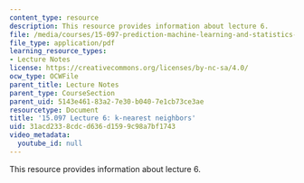 ```yaml
---
content_type: resource
description: This resource provides information about lecture 6.
file: /media/courses/15-097-prediction-machine-learning-and-statistics-spring-2012/31acd2338cdcd636d1599c98a7bf1743_MIT15_097S12_lec06.pdf
file_type: application/pdf
learning_resource_types:
- Lecture Notes
license: https://creativecommons.org/licenses/by-nc-sa/4.0/
ocw_type: OCWFile
parent_title: Lecture Notes
parent_type: CourseSection
parent_uid: 5143e461-83a2-7e30-b040-7e1cb73ce3ae
resourcetype: Document
title: '15.097 Lecture 6: k-nearest neighbors'
uid: 31acd233-8cdc-d636-d159-9c98a7bf1743
video_metadata:
  youtube_id: null
---
```

This resource provides information about lecture 6.